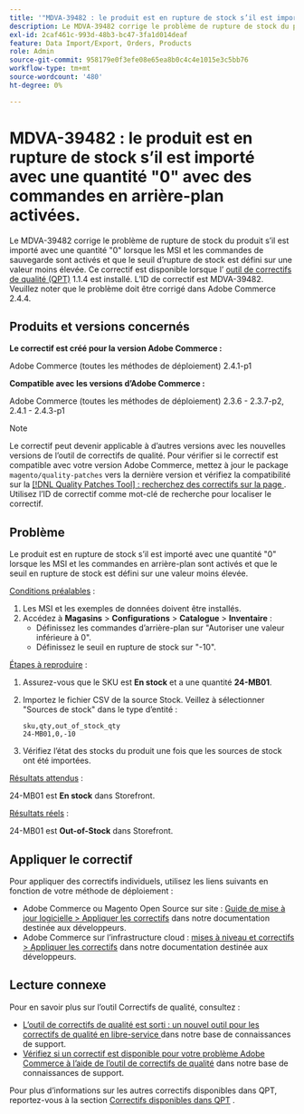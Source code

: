 ```yaml
---
title: '"MDVA-39482 : le produit est en rupture de stock s’il est importé avec une quantité "0" avec des commandes en arrière-plan activées"'
description: Le MDVA-39482 corrige le problème de rupture de stock du produit s’il est importé avec une quantité "0" lorsque les MSI et les commandes de sauvegarde sont activés et que le seuil d’rupture de stock est défini sur une valeur moins élevée. Ce correctif est disponible lorsque l’[outil de correctifs de qualité (QPT)](https://devdocs.magento.com/guides/v2.4/comp-mgr/patching.html#mqp) 1.1.4 est installé. L’ID de correctif est MDVA-39482. Veuillez noter que le problème doit être corrigé dans Adobe Commerce 2.4.4.
exl-id: 2caf461c-993d-48b3-bc47-3fa1d014deaf
feature: Data Import/Export, Orders, Products
role: Admin
source-git-commit: 958179e0f3efe08e65ea8b0c4c4e1015e3c5bb76
workflow-type: tm+mt
source-wordcount: '480'
ht-degree: 0%

---
```


# MDVA-39482 : le produit est en rupture de stock s’il est importé avec une quantité &quot;0&quot; avec des commandes en arrière-plan activées.

Le MDVA-39482 corrige le problème de rupture de stock du produit s’il est importé avec une quantité &quot;0&quot; lorsque les MSI et les commandes de sauvegarde sont activés et que le seuil d’rupture de stock est défini sur une valeur moins élevée. Ce correctif est disponible lorsque l’ [outil de correctifs de qualité (QPT)](https://devdocs.magento.com/guides/v2.4/comp-mgr/patching.html#mqp) 1.1.4 est installé. L’ID de correctif est MDVA-39482. Veuillez noter que le problème doit être corrigé dans Adobe Commerce 2.4.4.

## Produits et versions concernés

**Le correctif est créé pour la version Adobe Commerce :**

Adobe Commerce (toutes les méthodes de déploiement) 2.4.1-p1

**Compatible avec les versions d’Adobe Commerce :**

Adobe Commerce (toutes les méthodes de déploiement) 2.3.6 - 2.3.7-p2, 2.4.1 - 2.4.3-p1

>[!NOTE]
>
>Le correctif peut devenir applicable à d’autres versions avec les nouvelles versions de l’outil de correctifs de qualité. Pour vérifier si le correctif est compatible avec votre version Adobe Commerce, mettez à jour le package `magento/quality-patches` vers la dernière version et vérifiez la compatibilité sur la [[!DNL Quality Patches Tool] : recherchez des correctifs sur la page ](https://devdocs.magento.com/quality-patches/tool.html#patch-grid). Utilisez l’ID de correctif comme mot-clé de recherche pour localiser le correctif.

## Problème

Le produit est en rupture de stock s’il est importé avec une quantité &quot;0&quot; lorsque les MSI et les commandes en arrière-plan sont activés et que le seuil en rupture de stock est défini sur une valeur moins élevée.

<u>Conditions préalables</u> :

1. Les MSI et les exemples de données doivent être installés.
1. Accédez à **Magasins** > **Configurations** > **Catalogue** > **Inventaire** :
   * Définissez les commandes d’arrière-plan sur &quot;Autoriser une valeur inférieure à 0&quot;.
   * Définissez le seuil en rupture de stock sur &quot;-10&quot;.

<u>Étapes à reproduire</u> :

1. Assurez-vous que le SKU est **En stock** et a une quantité **24-MB01**.
1. Importez le fichier CSV de la source Stock. Veillez à sélectionner &quot;Sources de stock&quot; dans le type d’entité :

   ```code panel
   sku,qty,out_of_stock_qty
   24-MB01,0,-10
   ```

1. Vérifiez l’état des stocks du produit une fois que les sources de stock ont été importées.

<u>Résultats attendus</u> :

24-MB01 est **En stock** dans Storefront.

<u>Résultats réels</u> :

24-MB01 est **Out-of-Stock** dans Storefront.

## Appliquer le correctif

Pour appliquer des correctifs individuels, utilisez les liens suivants en fonction de votre méthode de déploiement :

* Adobe Commerce ou Magento Open Source sur site : [Guide de mise à jour logicielle > Appliquer les correctifs](https://devdocs.magento.com/guides/v2.4/comp-mgr/patching/mqp.html) dans notre documentation destinée aux développeurs.
* Adobe Commerce sur l’infrastructure cloud : [mises à niveau et correctifs > Appliquer les correctifs](https://devdocs.magento.com/cloud/project/project-patch.html) dans notre documentation destinée aux développeurs.

## Lecture connexe

Pour en savoir plus sur l’outil Correctifs de qualité, consultez :

* [ L’outil de correctifs de qualité est sorti : un nouvel outil pour les correctifs de qualité en libre-service ](/help/announcements/adobe-commerce-announcements/magento-quality-patches-released-new-tool-to-self-serve-quality-patches.md) dans notre base de connaissances de support.
* [Vérifiez si un correctif est disponible pour votre problème Adobe Commerce à l’aide de l’outil de correctifs de qualité](/help/support-tools/patches-available-in-qpt-tool/check-patch-for-magento-issue-with-magento-quality-patches.md) dans notre base de connaissances de support.

Pour plus d’informations sur les autres correctifs disponibles dans QPT, reportez-vous à la section [Correctifs disponibles dans QPT](https://support.magento.com/hc/en-us/sections/360010506631-Patches-available-in-QPT-tool-) .
